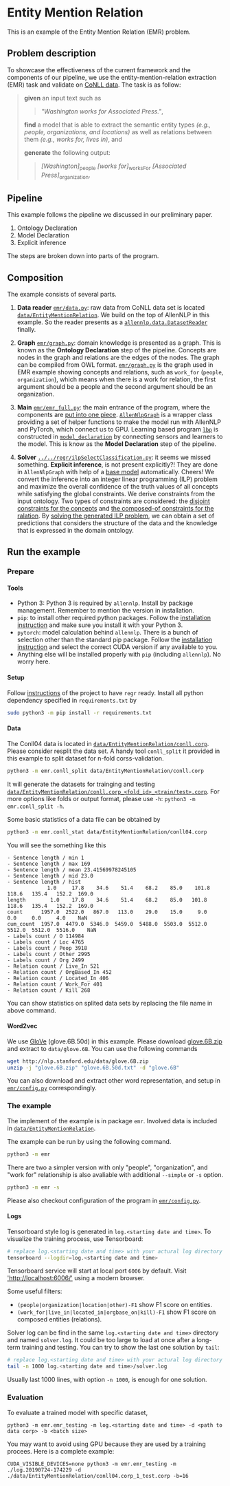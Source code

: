 # Entity Mention Relation

This is an example of the Entity Mention Relation (EMR) problem.

## Problem description

To showcase the effectiveness of the current framework and the components of our pipeline, we use the entity-mention-relation extraction (EMR) task and validate on [CoNLL data](http://cogcomp.org/page/resource_view/43).
The task is as follow:
> **given** an input text such as 
>> *"Washington works for Associated Press."*,
>
> **find** a model that is able to extract the semantic entity types *(e.g., people, organizations, and locations)* as well as relations between them *(e.g., works for, lives in)*, and
>
> **generate** the following output:
>> *[Washington]*<sub>people</sub> *[works for]*<sub>worksFor</sub> *[Associated Press]*<sub>organization</sub>.


[//]: # (description of the problem to be added here)

## Pipeline

This example follows the pipeline we discussed in our preliminary paper.
1. Ontology Declaration
2. Model Declaration
3. Explicit inference

The steps are broken down into parts of the program.

## Composition

The example consists of several parts.

1. **Data reader** [`emr/data.py`](emr/data.py): raw data from CoNLL data set is located [`data/EntityMentionRelation`](data/EntityMentionRelation). We build on the top of AllenNLP in this example. So the reader presents as a [`allennlp.data.DatasetReader`](emr/data.py#L132) finally.

2. **Graph** [`emr/graph.py`](emr/graph.py): domain knowledge is presented as a graph. This is known as the **Ontology Declaration** step of the pipeline.
Concepts are nodes in the graph and relations are the edges of the nodes. The graph can be compiled from OWL format.
[`emr/graph.py`](emr/graph.py) is the graph used in EMR example showing concepts and relations, such as `work_for` (`people`, `organization`), which means when there is a work for relation, the first argument should be a people and the second argument should be an organization. 

3. **Main** [`emr/emr_full.py`](emr/emr_full.py): the main entrance of the program, where the components are [put into one piece](emr/emr_full.py#L80-L93). [`AllenNlpGraph`](emr/emr_full.py#L76) is a wrapper class providing a set of helper functions to make the model run with AllenNLP and PyTorch, which connect us to GPU. Learning based program [`lbp`](emr/emr_full.py#L88) is constructed in [`model_declaration`](emr/emr_full.py#L23-L77) by connecting sensors and learners to the model. This is know as the **Model Declaration** step of the pipeline.

4. **Solver** [`../../regr/ilpSelectClassification.py`](../../regr/solver/ilpSelectClassification.py): it seems we missed something. **Explicit inference**, is not present explicitly?!
They are done in `AllenNlpGraph` with help of a [base model](../../regr/graph/allennlp/model.py#L225) automatically. Cheers!
We convert the inference into an integer linear programming (ILP) problem and maximize the overall confidence of the truth values of all concepts while satisfying the global constraints.
We derive constraints from the input ontology.
Two types of constraints are considered: the [disjoint constraints for the concepts](../../regr/solver/ilpSelectClassification.py#L114-L316) and [the composed-of constraints for the ralation](../../regr/solver/ilpSelectClassification.py#L318-L613).
By [solving the generated ILP problem](../../regr/solver/ilpSelectClassification.py#L663), we can obtain a set of predictions that considers the structure of the data and the knowledge that is expressed in the domain ontology.


## Run the example

### Prepare

#### Tools

* Python 3: Python 3 is required by `allennlp`. Install by package management. Remember to mention the version in installation.
* `pip`: to install other required python packages. Follow the [installation instruction](https://pip.pypa.io/en/stable/installing/) and make sure you install it with your Python 3.
* `pytorch`: model calculation behind `allennlp`. There is a bunch of selection other than the standard pip package.
Follow the [installation instruction](https://pytorch.org/get-started/locally/) and select the correct CUDA version if any available to you.
* Anything else will be installed properly with `pip` (including `allennlp`). No worry here.

#### Setup

Follow [instructions](../../README.md#prerequirements-and-setups) of the project to have `regr` ready.
Install all python dependency specified in `requirements.txt` by
```bash
sudo python3 -m pip install -r requirements.txt
```

#### Data

The Conll04 data is located in [`data/EntityMentionRelation/conll.corp`](data/EntityMentionRelation/conll.corp).
Please consider resplit the data set.
A handy tool `conll_split` it provided in this example to split dataset for n-fold corss-validation.
```bash
python3 -m emr.conll_split data/EntityMentionRelation/conll.corp
```

It will generate the datasets for trainging and testing [`data/EntityMentionRelation/conll.corp_<fold_id>_<train/test>.corp`](data/EntityMentionRelation/).
For more options like folds or output format, please use `-h`: `python3 -m emr.conll_split -h`.


Some basic statistics of a data file can be obtained by
```bash
python3 -m emr.conll_stat data/EntityMentionRelation/conll04.corp
```
You will see the something like this
```
- Sentence length / min 1
- Sentence length / max 169
- Sentence length / mean 23.41569978245105
- Sentence length / mid 23.0
- Sentence length / hist
             1.0     17.8    34.6    51.4    68.2    85.0    101.8   118.6   135.4   152.2  169.0
length        1.0    17.8    34.6    51.4    68.2    85.0   101.8   118.6   135.4   152.2  169.0
count      1957.0  2522.0   867.0   113.0    29.0    15.0     9.0     0.0     0.0     4.0    NaN
cum_count  1957.0  4479.0  5346.0  5459.0  5488.0  5503.0  5512.0  5512.0  5512.0  5516.0    NaN
- Labels count / O 114984
- Labels count / Loc 4765
- Labels count / Peop 3918
- Labels count / Other 2995
- Labels count / Org 2499
- Relation count / Live_In 521
- Relation count / OrgBased_In 452
- Relation count / Located_In 406
- Relation count / Work_For 401
- Relation count / Kill 268
```
You can show statistics on splited data sets by replacing the file name in above command.

#### Word2vec

We use [GloVe](https://nlp.stanford.edu/projects/glove/) (glove.6B.50d) in this example.
Please download [glove.6B.zip](http://nlp.stanford.edu/data/glove.6B.zip) and extract to `data/glove.6B`.
You can use the following commands
```bash
wget http://nlp.stanford.edu/data/glove.6B.zip
unzip -j "glove.6B.zip" "glove.6B.50d.txt" -d "glove.6B"
```
You can also download and extract other word representation, and setup in [`emr/config.py`](emr/config.py) correspondingly.

### The example

The implement of the example is in package `emr`. Involved data is included in [`data/EntityMentionRelation`](data/EntityMentionRelation).

The example can be run by using the following command.
```bash
python3 -m emr
```

There are two a simpler version with only "people", "organization", and "work for" relationship is also avaliable with additional `--simple` or `-s` option.
```bash
python3 -m emr -s
```

Please also checkout configuration of the program in [`emr/config.py`](emr/config.py).


#### Logs

Tensorboard style log is generated in `log.<starting date and time>`. To visualize the training process, use Tensorboard:
```bash
# replace log.<starting date and time> with your actural log directory
tensorboard --logdir=log.<starting date and time>
```


Tensorboard service will start at local port `6006` by default. Visit ['http://localhost:6006/'](http://localhost:6006/) using a modern browser.

Some useful filters:
* `(people|organization|location|other)-F1` show F1 score on entities.
* `(work_for|live_in|located_in|orgbase_on|kill)-F1` show F1 score on composed entities (relations).

Solver log can be find in the same `log.<starting date and time>` directory and named `solver.log`. It could be too large to load at once after a long-term training and testing. You can try to show the last one solution by `tail`:
```bash
# replace log.<starting date and time> with your actural log directory
tail -n 1000 log.<starting date and time>/solver.log
```
Usually last 1000 lines, with option `-n 1000`, is enough for one solution.


### Evaluation

To evaluate a trained model with specific dataset,
```
python3 -m emr.emr_testing -m log.<starting date and time> -d <path to data corp> -b <batch size>
```
You may want to avoid using GPU because they are used by a training procees. Here is a complete example:
```
CUDA_VISIBLE_DEVICES=none python3 -m emr.emr_testing -m ./log.20190724-174229 -d ./data/EntityMentionRelation/conll04.corp_1_test.corp -b=16
```
